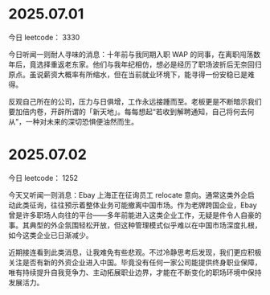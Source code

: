 # 2025.07.01

今日 leetcode： 3330

今日听闻一则耐人寻味的消息：十年前与我同期入职 WAP 的同事，在离职闯荡数年后，竟选择重返老东家。他们与我年纪相仿，想必是经历了职场波折后无奈回归原点。虽说薪资大概率有所缩水，但在当前就业环境下，能寻得一份安稳已是难得。

反观自己所在的公司，压力与日俱增，工作永远接踵而至。老板更是不断暗示我们要加倍内卷，开辟所谓的「新天地」。每每想起“若收到解聘通知，自己将何去何从”，一种对未来的深切恐惧便油然而生。

# 2025.07.02

今日 leetcode： 1252

今天又听闻一则消息：Ebay 上海正在征询员工 relocate 意向。通常这类外企启动此类征询，往往预示着整体业务可能撤离中国市场。作为老牌跨国企业，Ebay 曾是许多职场人向往的平台——多年前能进入这类企业工作，无疑是件令人自豪的事。其典型的外企氛围轻松开放，但这种管理模式似乎难以在中国市场深度扎根，如今这类企业已日渐减少。

近期接连看到此类消息，让我难免有些悲观。不过冷静思考后发现，我们更应积极关注是否有新的外资企业进入中国。毕竟没有任何一家公司能提供终身职业保障，唯有持续提升自我竞争力、主动拓展职业边界，才能在不断变化的职场环境中保持发展活力。